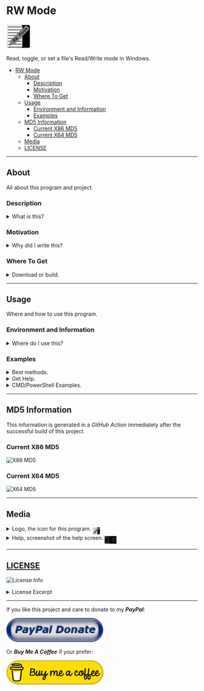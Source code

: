 # RW Mode

<img alt="Logo 1" src="docs/media/images/rwmode.png" height="64px">

Read, toggle, or set a file&#39;s Read&#47;Write mode in Windows&#46;

- [RW Mode](#rw-mode)
  - [About](#about)
    - [Description](#description)
    - [Motivation](#motivation)
    - [Where To Get](#where-to-get)
  - [Usage](#usage)
    - [Environment and Information](#environment-and-information)
    - [Examples](#examples)
  - [MD5 Information](#md5-information)
    - [Current X86 MD5](#current-x86-md5)
    - [Current X64 MD5](#current-x64-md5)
  - [Media](#media)
  - [LICENSE](#license)

---

## About

All about this program and project&#46;

### Description

<details>
  <summary>What is this&#63;</summary>
  <p>
  This is a console tool for the <b>Windows</b> command line environment that allows you to read, toggle, or set a file&#39;s Read&#47;Write mode in Windows&#46;
  </p>
</details>

### Motivation

<details>
  <summary>Why did I write this&#63;</summary>
  <p>
    I often change the read&#47;write state of file&#39;s in Windows&#59; for example I keep my <i>hosts</i> file set to <i>Read Only</i>&#44; but change it to <i>Writeable</i> when I update and compress to my custom <i>hosts</i> file&#46;
  </p>
</details>

### Where To Get

<details>
  <summary>Download or build&#46;</summary>
  <p>
  You can fork this repository and build yourself or you can download it at the current <a href="https://github.com/Lateralus138/rwmode/releases">Releases</a> page&#46;

  You can &#40;as with any of my projects&#41; fork and build this project yourself in keeping with the provided <a href="#LICENSE" >LICENSE</a> below.
  </p>
</details>

---

## Usage

Where and how to use this program&#46;

### Environment and Information

<details>
  <summary>Where do I use this&#63;</summary>
  <p>
  Like any cli tool &#40;or any executable for that matter&#41; this can be used in any available command line program&#47;emulator in <b>Windows</b> like <b>CMD</b> or <b>PowerShell</b>&#44; for example&#44; and should work in most available terminals&#46;

  Like any portable program in this can either be placed somewhere in your <code>%PATH%</code> and if not then when your run it you&#39;ll need to provide the direct path of the executable&#46;
  </p>
  <h4>Example Given</h4>
  <pre>
    <code> > & &#39;C:\Users\&#60;USERNAME&#62;\Bin\rwmode.exe&#39; /&#63; </code>
  </pre>
</details>

### Examples

<details>
  <summary>Best methods&#46;</summary>
  <p>
  This is best used as a <i>scheduled task</i> via <i><b>Task Scheduler</b></i> with the &#91;&#47;P&#93; switch&#44; but you can use it from the command line&#44; shortcut &#40;&#46;lnk&#41;&#44; clicked&#44; or from any other program&#46;
  </p>
</details>

<details>
  <summary>Get Help&#46;</summary>
  <p>In CMD or PowerShell&#46; &#40;with /?, /H, or /HELP&#41;&#46; You can also find a screenshot below&#46;</p>
  <pre>
    <code>C:\Windows\System32> rwmode /?</code>
    <samp>
┌────────────────────────────────────────────────┐
│                    RW Mode                     │
├────────────────────────────────────────────────┤
│ Read, toggle, or set the ReaRW Moderite mode of a  │
│ file in Windows.                               │
├────────────────────────────────────────────────┤
│ rwmode [/H] [/F FILE] [/T] [/R] [/W] FILE      │
├────────────────────────────────────────────────┤
│ /h,/HELP,/?     This help screen.              │
│ /f,/FILE        Path to the file. This switch  │
│                 is not necessary as the path   │
│                 can be passed as a normal      │
│                 argument.                      │
│ /t,/TOGGLE      Toggle a file's R/W mode.      │
│ /r,/READ        Set a file to Read Only.       │
│ /w,/WRITE       Set a file to Writeable.       │
├────────────────────────────────────────────────┤
│ © 2022 Ian Pride - New Pride Software/Services │
└────────────────────────────────────────────────┘
    </samp>
  </pre>
</details>

<details>
  <summary>CMD/PowerShell Examples&#46;</summary>
  <p>Get Read&#47;Write state of the Windows hosts file&#46;</p>
  <pre>
  <code>
  C:\Windows\System32> rwmode /f C:\Windows\System32\drivers\etc\hosts
  <samp>
     "C:\\Windows\\System32\\drivers\\etc\\hosts" is currently: [Read Only].                
  </samp>
  </code>
  </pre>
  <p>Toggle Read&#47;Write state of the Windows hosts file&#46;</p>
  <pre>
  <code>
  C:\Windows\System32> rwmode /f C:\Windows\System32\drivers\etc\hosts /t
  <samp>
    "C:\\Windows\\System32\\drivers\\etc\\hosts" is currently: [Read Only].
    Attempting to toggle the Read/Write mode of "C:\\Windows\\System32\\drivers\\etc\\hosts"
    "C:\\Windows\\System32\\drivers\\etc\\hosts" is currently: [Writeable].               
  </samp>
  </code>
  </pre>
</details>

---

## MD5 Information

This information is generated in a *GitHub Action* immediately after the successful build of this project.

### Current X86 MD5

![X86 MD5](https://img.shields.io/endpoint?url=https://raw.githubusercontent.com/Lateralus138/rwmode/master/docs/json/rwmode_x86_md5.json)

### Current X64 MD5

![X64 MD5](https://img.shields.io/endpoint?url=https://raw.githubusercontent.com/Lateralus138/rwmode/master/docs/json/rwmode_x64_md5.json)


---

## Media

<!-- ### Logo -->

<details>
  <summary>Logo, the icon for this program&#46; <img alt="logo2" src="docs/media/images/rwmode.png" height="20px" align="middle"></summary>
  <img alt="logo2" src="docs/media/images/rwmode.png">
</details>

<details>
  <summary>Help, screenshot of the help screen&#46; <img alt="logo2" src="docs/media/images/helpscreen.png" height="20px" align="middle"></summary>
  <img alt="helpscreen" src="docs/media/images/helpscreen.png">
</details>


<!-- ### Example Screenshots -->

---

## [LICENSE](./LICENSE)

![License Info](https://img.shields.io/github/license/Lateralus138/rwmode?style=for-the-badge)

<details>
  <summary>License Excerpt</summary>
  <br>
  <blockquote>
  This program is free software&#58; you can redistribute it and&#47;or modify it under the terms of the GNU General Public License as published by the Free Software Foundation&#44; either version 3 of the License&#44; or &#40;at your option&#41; any later version&#46;
  </blockquote>
  <br>
  <blockquote>
  This program is distributed in the hope that it will be useful&#44; but WITHOUT ANY WARRANTY&#59; without even the implied warranty of MERCHANTABILITY or FITNESS FOR A PARTICULAR PURPOSE&#46;  See the GNU General Public License for more details&#46;
  </blockquote>
</details>

---

If you like this project and care to donate to my ***PayPal***:

[![PayPal Donation](docs/media/images/paypal_donate_button.png)](https://paypal.me/ianapride?locale.x=en_US)

Or ***Buy Me A Coffee*** if your prefer:

[![Buy Me A Coffee](./docs/media/images/buymeacoffe_a.png)](https://www.buymeacoffee.com/ianalanpride)